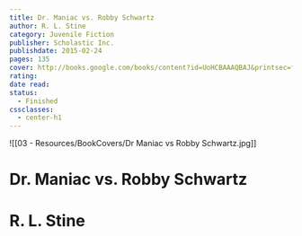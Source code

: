 ```yaml
---
title: Dr. Maniac vs. Robby Schwartz
author: R. L. Stine
category: Juvenile Fiction
publisher: Scholastic Inc.
publishdate: 2015-02-24
pages: 135
cover: http://books.google.com/books/content?id=UoHCBAAAQBAJ&printsec=frontcover&img=1&zoom=1&edge=curl&source=gbs_api
rating: 
date read: 
status:
  - Finished
cssclasses:
  - center-h1
---
```

![[03 - Resources/BookCovers/Dr Maniac vs Robby Schwartz.jpg]]
# Dr. Maniac vs. Robby Schwartz
# R. L. Stine